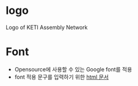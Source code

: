 # logo
Logo of KETI Assembly Network

# Font
- Opensource에 사용할 수 있는 Google font를 적용
- font 적용 문구를 입력하기 위한 [html 문서](font.html)
